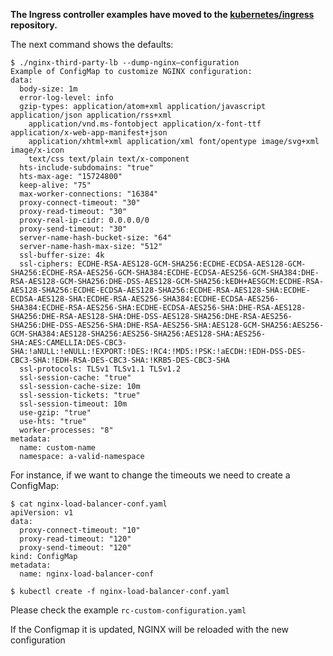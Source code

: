 **The Ingress controller examples have moved to the
[kubernetes/ingress](https://github.com/kubernetes/ingress) repository.**

The next command shows the defaults:
```
$ ./nginx-third-party-lb --dump-nginx—configuration
Example of ConfigMap to customize NGINX configuration:
data:
  body-size: 1m
  error-log-level: info
  gzip-types: application/atom+xml application/javascript application/json application/rss+xml
    application/vnd.ms-fontobject application/x-font-ttf application/x-web-app-manifest+json
    application/xhtml+xml application/xml font/opentype image/svg+xml image/x-icon
    text/css text/plain text/x-component
  hts-include-subdomains: "true"
  hts-max-age: "15724800"
  keep-alive: "75"
  max-worker-connections: "16384"
  proxy-connect-timeout: "30"
  proxy-read-timeout: "30"
  proxy-real-ip-cidr: 0.0.0.0/0
  proxy-send-timeout: "30"
  server-name-hash-bucket-size: "64"
  server-name-hash-max-size: "512"
  ssl-buffer-size: 4k
  ssl-ciphers: ECDHE-RSA-AES128-GCM-SHA256:ECDHE-ECDSA-AES128-GCM-SHA256:ECDHE-RSA-AES256-GCM-SHA384:ECDHE-ECDSA-AES256-GCM-SHA384:DHE-RSA-AES128-GCM-SHA256:DHE-DSS-AES128-GCM-SHA256:kEDH+AESGCM:ECDHE-RSA-AES128-SHA256:ECDHE-ECDSA-AES128-SHA256:ECDHE-RSA-AES128-SHA:ECDHE-ECDSA-AES128-SHA:ECDHE-RSA-AES256-SHA384:ECDHE-ECDSA-AES256-SHA384:ECDHE-RSA-AES256-SHA:ECDHE-ECDSA-AES256-SHA:DHE-RSA-AES128-SHA256:DHE-RSA-AES128-SHA:DHE-DSS-AES128-SHA256:DHE-RSA-AES256-SHA256:DHE-DSS-AES256-SHA:DHE-RSA-AES256-SHA:AES128-GCM-SHA256:AES256-GCM-SHA384:AES128-SHA256:AES256-SHA256:AES128-SHA:AES256-SHA:AES:CAMELLIA:DES-CBC3-SHA:!aNULL:!eNULL:!EXPORT:!DES:!RC4:!MD5:!PSK:!aECDH:!EDH-DSS-DES-CBC3-SHA:!EDH-RSA-DES-CBC3-SHA:!KRB5-DES-CBC3-SHA
  ssl-protocols: TLSv1 TLSv1.1 TLSv1.2
  ssl-session-cache: "true"
  ssl-session-cache-size: 10m
  ssl-session-tickets: "true"
  ssl-session-timeout: 10m
  use-gzip: "true"
  use-hts: "true"
  worker-processes: "8"
metadata:
  name: custom-name
  namespace: a-valid-namespace
```

For instance, if we want to change the timeouts we need to create a ConfigMap:
```
$ cat nginx-load-balancer-conf.yaml
apiVersion: v1
data:
  proxy-connect-timeout: "10"
  proxy-read-timeout: "120"
  proxy-send-timeout: "120"
kind: ConfigMap
metadata:
  name: nginx-load-balancer-conf

```

```
$ kubectl create -f nginx-load-balancer-conf.yaml
```

Please check the example `rc-custom-configuration.yaml`

If the Configmap it is updated, NGINX will be reloaded with the new configuration
